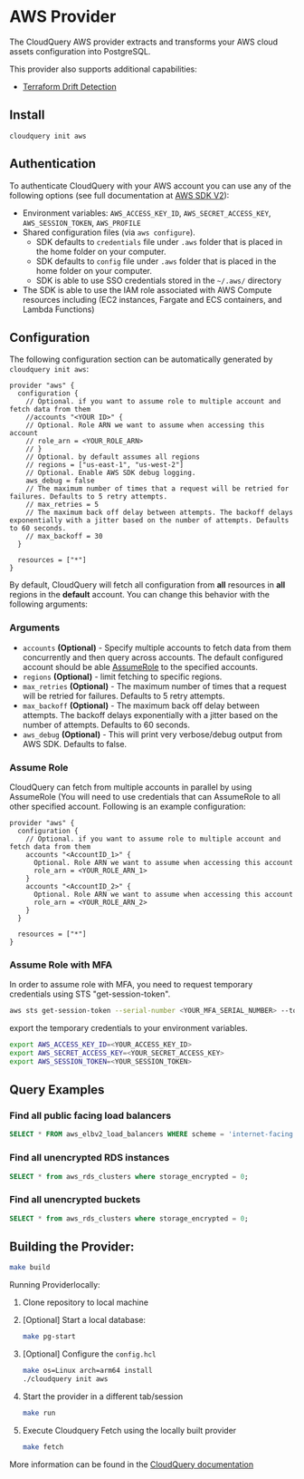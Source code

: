 # AWS Provider

The CloudQuery AWS provider extracts and transforms your AWS cloud assets configuration into PostgreSQL.

This provider also supports additional capabilities:
- [Terraform Drift Detection](https://docs.cloudquery.io/docs/cli/drift/overview)

## Install

```shell
cloudquery init aws
```

## Authentication

To authenticate CloudQuery with your AWS account you can use any of the following options (see full documentation at [AWS SDK V2](https://aws.github.io/aws-sdk-go-v2/docs/configuring-sdk/#specifying-credentials)):

- Environment variables: `AWS_ACCESS_KEY_ID`, `AWS_SECRET_ACCESS_KEY`, `AWS_SESSION_TOKEN`, `AWS_PROFILE`
- Shared configuration files (via `aws configure`).
  - SDK defaults to `credentials` file under `.aws` folder that is placed in the home folder on your computer.
  - SDK defaults to `config` file under `.aws` folder that is placed in the home folder on your computer.
  - SDK is able to use SSO credentials stored in the `~/.aws/` directory
- The SDK is able to use the IAM role associated with AWS Compute resources including (EC2 instances, Fargate and ECS containers, and Lambda Functions)

## Configuration

The following configuration section can be automatically generated by `cloudquery init aws`:

```hcl
provider "aws" {
  configuration {
    // Optional. if you want to assume role to multiple account and fetch data from them
    //accounts "<YOUR ID>" {
    // Optional. Role ARN we want to assume when accessing this account
    // role_arn = <YOUR_ROLE_ARN>
    // }
    // Optional. by default assumes all regions
    // regions = ["us-east-1", "us-west-2"]
    // Optional. Enable AWS SDK debug logging.
    aws_debug = false
    // The maximum number of times that a request will be retried for failures. Defaults to 5 retry attempts.
    // max_retries = 5
    // The maximum back off delay between attempts. The backoff delays exponentially with a jitter based on the number of attempts. Defaults to 60 seconds.
    // max_backoff = 30
  }

  resources = ["*"]
}
```

By default, CloudQuery will fetch all configuration from **all** resources in **all** regions in the **default** account. You can change this behavior with the following arguments:

### Arguments

- `accounts` **(Optional)** - Specify multiple accounts to fetch data from them concurrently and then query across accounts. The default configured account should be able [AssumeRole](https://docs.aws.amazon.com/STS/latest/APIReference/API_AssumeRole.html) to the specified accounts.
- `regions` **(Optional)** - limit fetching to specific regions.
- `max_retries` **(Optional)** - The maximum number of times that a request will be retried for failures. Defaults to 5 retry attempts.
- `max_backoff` **(Optional)** - The maximum back off delay between attempts. The backoff delays exponentially with a jitter based on the number of attempts. Defaults to 60 seconds.
- `aws_debug` **(Optional)** - This will print very verbose/debug output from AWS SDK. Defaults to false.

### Assume Role

CloudQuery can fetch from multiple accounts in parallel by using AssumeRole (You will need to use credentials that can AssumeRole to all other specified account. Following is an example configuration:

```hcl
provider "aws" {
  configuration {
    // Optional. if you want to assume role to multiple account and fetch data from them
    accounts "<AccountID_1>" {
      Optional. Role ARN we want to assume when accessing this account
      role_arn = <YOUR_ROLE_ARN_1>
    }
    accounts "<AccountID_2>" {
      Optional. Role ARN we want to assume when accessing this account
      role_arn = <YOUR_ROLE_ARN_2>
    }
  }

  resources = ["*"]
}
```

### Assume Role with MFA

In order to assume role with MFA, you need to request temporary credentials using STS "get-session-token".

```bash
aws sts get-session-token --serial-number <YOUR_MFA_SERIAL_NUMBER> --token-code <YOUR_MFA_TOKEN_CODE> --duration-seconds 3600
```

export the temporary credentials to your environment variables.

```bash
export AWS_ACCESS_KEY_ID=<YOUR_ACCESS_KEY_ID>
export AWS_SECRET_ACCESS_KEY=<YOUR_SECRET_ACCESS_KEY>
export AWS_SESSION_TOKEN=<YOUR_SESSION_TOKEN>
```


## Query Examples

### Find all public facing load balancers

```sql
SELECT * FROM aws_elbv2_load_balancers WHERE scheme = 'internet-facing';
```

### Find all unencrypted RDS instances

```sql
SELECT * from aws_rds_clusters where storage_encrypted = 0;
```

### Find all unencrypted buckets

```sql
SELECT * from aws_rds_clusters where storage_encrypted = 0;
```

## Building the Provider:

``` bash
make build
```


Running Providerlocally:
1. Clone repository to local machine

2. [Optional] Start a local database:
    ```bash
    make pg-start
    ```
3. [Optional] Configure the `config.hcl`
    ```bash
    make os=Linux arch=arm64 install 
    ./cloudquery init aws
    ```
4. Start the provider in a different tab/session
    ```bash
    make run
    ```
5. Execute Cloudquery Fetch using the locally built provider
    ```bash
    make fetch
    ```

More information can be found in the [CloudQuery documentation](https://docs.cloudquery.io/docs/developers/debugging)